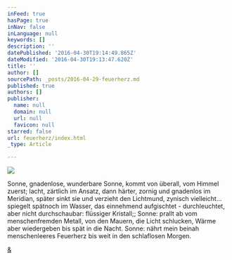 ```yaml
---
inFeed: true
hasPage: true
inNav: false
inLanguage: null
keywords: []
description: ''
datePublished: '2016-04-30T19:14:49.865Z'
dateModified: '2016-04-30T19:13:47.620Z'
title: ''
author: []
sourcePath: _posts/2016-04-29-feuerherz.md
published: true
authors: []
publisher:
  name: null
  domain: null
  url: null
  favicon: null
starred: false
url: feuerherz/index.html
_type: Article

---
```

![](https://the-grid-user-content.s3-us-west-2.amazonaws.com/99d26adb-d3fa-4794-8bc5-5f12a7f5dbc2.jpg)

Sonne, gnadenlose, wunderbare Sonne, kommt von überall, vom Himmel zuerst; lacht, zärtlich im Ansatz, dann härter, zornig und gnadenlos im Meridian, später sinkt sie und verzieht den Lichtmund, zynisch vielleicht... spiegelt spätnoch im Wasser, das einnehmend aufgischtet - durchleuchtet, aber nicht durchschaubar: flüssiger Kristall;; Sonne: prallt ab vom menschenfremden Metall, von den Mauern, die Licht schlucken, Wärme aber wiedergeben bis spät in die Nacht. Sonne: nährt mein beinah menschenleeres Feuerherz bis weit in den schlaflosen Morgen.

[&][0]

[0]: https://www.youtube.com/watch?v=t0v8rCZazrA